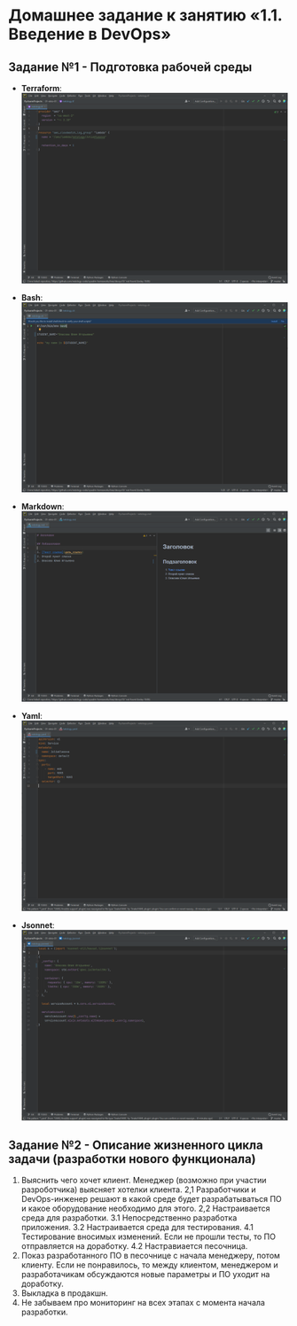 # Домашнее задание к занятию «1.1. Введение в DevOps»

## Задание №1 - Подготовка рабочей среды

- **Terraform**: ![Терраформ](terraform.png)

- **Bash**: ![bahs](bash.png)

- **Markdown**: ![markdown](markdown.png)

- **Yaml**: ![Yaml](yaml.png)

- **Jsonnet**: ![Jsonnet](jsonnet.png)

## Задание №2 - Описание жизненного цикла задачи (разработки нового функционала)

1. Выяснить чего хочет клиент. Менеджер (возможно при участии разроботчика) выясняет хотелки клиента.
2,1 Разработчики и DevOps-инженер решают в какой среде будет разрабатываться ПО и какое оборудование необходимо для этого. 
2,2 Настраивается среда для разработки.
3.1 Непосредственно разработка приложения.
3.2 Настраивается среда для тестирования.
4.1 Тестирование вносимых изменений. Если не прошли тесты, то ПО отправляется на доработку.
4.2 Настравиается песочница.
5. Показ разработанного ПО в песочнице с начала менеджеру, потом клиенту. Если не понравилось, то между клиентом, менеджером и разработачикам обсуждаются новые параметры и ПО уходит на доработку.
6. Выкладка в продакшн.
0. Не забываем про мониторинг на всех этапах с момента начала разработки.
